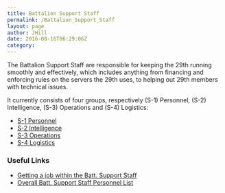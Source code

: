 ```yaml
---
title: Battalion Support Staff
permalink: /Battalion_Support_Staff
layout: page
author: JHill
date: 2016-08-16T06:29:06Z
category: 
---
```

The Battalion Support Staff are responsible for keeping the 29th running
smoothly and effectively, which includes anything from financing and
enforcing rules on the servers the 29th uses, to helping out 29th
members with technical issues.

It currently consists of four groups, respectively (S-1) Personnel,
(S-2) Intelligence, (S-3) Operations and (S-4) Logistics:

  - [S-1 Personnel](S-1_Personnel "wikilink")
  - [S-2 Intelligence](S-2_Intelligence "wikilink")
  - [S-3 Operations](S-3_Operations "wikilink")
  - [S-4 Logistics](S-4_Logistics "wikilink")

### Useful Links

  - [Getting a job within the Batt. Support
    Staff](Get_a_Job_in_the_Unit "wikilink")
  - [Overall Batt. Support Staff Personnel
    List](http://personnel.29th.org/#units/Staff)


